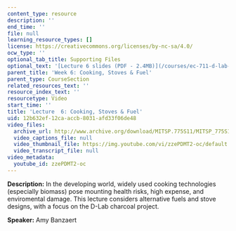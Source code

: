 ```yaml
---
content_type: resource
description: ''
end_time: ''
file: null
learning_resource_types: []
license: https://creativecommons.org/licenses/by-nc-sa/4.0/
ocw_type: ''
optional_tab_title: Supporting Files
optional_text: '[Lecture 6 slides (PDF - 2.4MB)](/courses/ec-711-d-lab-energy-spring-2011/resources/mitec_711s11_lec06)'
parent_title: 'Week 6: Cooking, Stoves & Fuel'
parent_type: CourseSection
related_resources_text: ''
resource_index_text: ''
resourcetype: Video
start_time: ''
title: 'Lecture  6: Cooking, Stoves & Fuel'
uid: 12b632ef-12ca-accb-8031-afd33f06de48
video_files:
  archive_url: http://www.archive.org/download/MITSP.775S11/MITSP_775S11lec06_300k.mp4
  video_captions_file: null
  video_thumbnail_file: https://img.youtube.com/vi/zzePDMT2-oc/default.jpg
  video_transcript_file: null
video_metadata:
  youtube_id: zzePDMT2-oc
---
```


**Description:** In the developing world, widely used cooking technologies (especially biomass) pose mounting health risks, high expense, and enviromental damage. This lecture considers alternative fuels and stove designs, with a focus on the D-Lab charcoal project.

**Speaker:** Amy Banzaert

